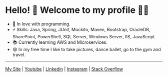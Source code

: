 # Hello! 👋 Welcome to my profile :woman_technologist:

 - 💙 In love with programming.
 - ⚡ Skills: Java, Spring, JUnit, Mockito, Maven, Bootstrap, OracleDB, SharePoint, PowerShell, SQL Server, Windows Server, IIS,  JavaScript.
 - 📚 Currently learning AWS and Microservices.
 - 😄 In my free time I like to take pictures, dance ballet, go to the gym and travel.
 
 ----
[My Site](http://www.solangedomingues.com.br) | [Youtube](https://www.youtube.com/channel/UCSqkZJmKDuG0N8DOMoLmKvw) | [Linkedin](https://www.linkedin.com/in/solange-domingues-oficial/) | [Instagram](https://www.instagram.com/solange.domingues.oficial/) | [Stack Overflow](https://stackoverflow.com/users/story/14070976)
